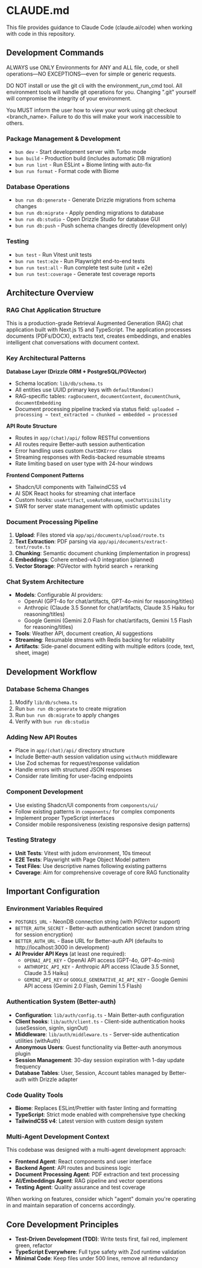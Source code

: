 # CLAUDE.md

This file provides guidance to Claude Code (claude.ai/code) when working with code in this repository.

## Development Commands
ALWAYS use ONLY Environments for ANY and ALL file, code, or shell operations—NO EXCEPTIONS—even for simple or generic requests.

DO NOT install or use the git cli with the environment_run_cmd tool. All environment tools will handle git operations for you. Changing ".git" yourself will compromise the integrity of your environment.

You MUST inform the user how to view your work using git checkout <branch_name>. Failure to do this will make your work inaccessible to others.

### Package Management & Development
- `bun dev` - Start development server with Turbo mode
- `bun build` - Production build (includes automatic DB migration)
- `bun run lint` - Run ESLint + Biome linting with auto-fix
- `bun run format` - Format code with Biome

### Database Operations
- `bun run db:generate` - Generate Drizzle migrations from schema changes
- `bun run db:migrate` - Apply pending migrations to database
- `bun run db:studio` - Open Drizzle Studio for database GUI
- `bun run db:push` - Push schema changes directly (development only)

### Testing
- `bun test` - Run Vitest unit tests
- `bun run test:e2e` - Run Playwright end-to-end tests
- `bun run test:all` - Run complete test suite (unit + e2e)
- `bun run test:coverage` - Generate test coverage reports

## Architecture Overview

### RAG Chat Application Structure
This is a production-grade Retrieval Augmented Generation (RAG) chat application built with Next.js 15 and TypeScript. The application processes documents (PDFs/DOCX), extracts text, creates embeddings, and enables intelligent chat conversations with document context.

### Key Architectural Patterns

**Database Layer (Drizzle ORM + PostgreSQL/PGVector)**
- Schema location: `lib/db/schema.ts`
- All entities use UUID primary keys with `defaultRandom()`
- RAG-specific tables: `ragDocument`, `documentContent`, `documentChunk`, `documentEmbedding`
- Document processing pipeline tracked via status field: `uploaded → processing → text_extracted → chunked → embedded → processed`

**API Route Structure**
- Routes in `app/(chat)/api/` follow RESTful conventions
- All routes require Better-auth session authentication
- Error handling uses custom `ChatSDKError` class
- Streaming responses with Redis-backed resumable streams
- Rate limiting based on user type with 24-hour windows

**Frontend Component Patterns**
- Shadcn/UI components with TailwindCSS v4
- AI SDK React hooks for streaming chat interface
- Custom hooks: `useArtifact`, `useAutoResume`, `useChatVisibility`
- SWR for server state management with optimistic updates

### Document Processing Pipeline
1. **Upload**: Files stored via `app/api/documents/upload/route.ts`
2. **Text Extraction**: PDF parsing via `app/api/documents/extract-text/route.ts`
3. **Chunking**: Semantic document chunking (implementation in progress)
4. **Embeddings**: Cohere embed-v4.0 integration (planned)
5. **Vector Storage**: PGVector with hybrid search + reranking

### Chat System Architecture
- **Models**: Configurable AI providers:
  - OpenAI (GPT-4o for chat/artifacts, GPT-4o-mini for reasoning/titles)
  - Anthropic (Claude 3.5 Sonnet for chat/artifacts, Claude 3.5 Haiku for reasoning/titles)
  - Google Gemini (Gemini 2.0 Flash for chat/artifacts, Gemini 1.5 Flash for reasoning/titles)
- **Tools**: Weather API, document creation, AI suggestions
- **Streaming**: Resumable streams with Redis backing for reliability
- **Artifacts**: Side-panel document editing with multiple editors (code, text, sheet, image)

## Development Workflow

### Database Schema Changes
1. Modify `lib/db/schema.ts`
2. Run `bun run db:generate` to create migration
3. Run `bun run db:migrate` to apply changes
4. Verify with `bun run db:studio`

### Adding New API Routes
- Place in `app/(chat)/api/` directory structure
- Include Better-auth session validation using `withAuth` middleware
- Use Zod schemas for request/response validation
- Handle errors with structured JSON responses
- Consider rate limiting for user-facing endpoints

### Component Development
- Use existing Shadcn/UI components from `components/ui/`
- Follow existing patterns in `components/` for complex components
- Implement proper TypeScript interfaces
- Consider mobile responsiveness (existing responsive design patterns)

### Testing Strategy
- **Unit Tests**: Vitest with jsdom environment, 10s timeout
- **E2E Tests**: Playwright with Page Object Model pattern
- **Test Files**: Use descriptive names following existing patterns
- **Coverage**: Aim for comprehensive coverage of core RAG functionality

## Important Configuration

### Environment Variables Required
- `POSTGRES_URL` - NeonDB connection string (with PGVector support)
- `BETTER_AUTH_SECRET` - Better-auth authentication secret (random string for session encryption)
- `BETTER_AUTH_URL` - Base URL for Better-auth API (defaults to http://localhost:3000 in development)
- **AI Provider API Keys** (at least one required):
  - `OPENAI_API_KEY` - OpenAI API access (GPT-4o, GPT-4o-mini)
  - `ANTHROPIC_API_KEY` - Anthropic API access (Claude 3.5 Sonnet, Claude 3.5 Haiku)
  - `GEMINI_API_KEY` or `GOOGLE_GENERATIVE_AI_API_KEY` - Google Gemini API access (Gemini 2.0 Flash, Gemini 1.5 Flash)

### Authentication System (Better-auth)
- **Configuration**: `lib/auth/config.ts` - Main Better-auth configuration
- **Client hooks**: `lib/auth/client.ts` - Client-side authentication hooks (useSession, signIn, signOut)
- **Middleware**: `lib/auth/middleware.ts` - Server-side authentication utilities (withAuth)
- **Anonymous Users**: Guest functionality via Better-auth anonymous plugin
- **Session Management**: 30-day session expiration with 1-day update frequency
- **Database Tables**: User, Session, Account tables managed by Better-auth with Drizzle adapter

### Code Quality Tools
- **Biome**: Replaces ESLint/Prettier with faster linting and formatting
- **TypeScript**: Strict mode enabled with comprehensive type checking
- **TailwindCSS v4**: Latest version with custom design system

### Multi-Agent Development Context
This codebase was designed with a multi-agent development approach:
- **Frontend Agent**: React components and user interface
- **Backend Agent**: API routes and business logic  
- **Document Processing Agent**: PDF extraction and text processing
- **AI/Embeddings Agent**: RAG pipeline and vector operations
- **Testing Agent**: Quality assurance and test coverage

When working on features, consider which "agent" domain you're operating in and maintain separation of concerns accordingly.

## Core Development Principles
- **Test-Driven Development (TDD)**: Write tests first, fail red, implement green, refactor
- **TypeScript Everywhere**: Full type safety with Zod runtime validation
- **Minimal Code**: Keep files under 500 lines, remove all redundancy